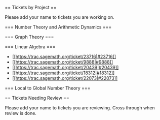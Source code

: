 == Tickets by Project ==

Please add your name to tickets you are working on.  

=== Number Theory and Arithmetic Dynamics ===

=== Graph Theory ===

=== Linear Algebra ===
  
  * [[https://trac.sagemath.org/ticket/23716|#23716]]
  * [[https://trac.sagemath.org/ticket/9888|#9888]]
  * [[https://trac.sagemath.org/ticket/20439|#20439]]
  * [[https://trac.sagemath.org/ticket/18312|#18312]]
  * [[https://trac.sagemath.org/ticket/22073|#22073]]

=== Local to Global Number Theory ===

== Tickets Needing Review ==

Please add your name to tickets you are reviewing.  Cross through when review is done.
